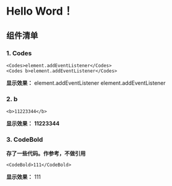 # Hello Word！

## 组件清单

### 1. Codes

``` vue
<Codes>element.addEventListener</Codes>
<Codes b>element.addEventListener</Codes>
```
**显示效果：**
<Codes>element.addEventListener</Codes>
<Codes b>element.addEventListener</Codes>


### 2. b

``` vue
<b>11223344</b>
```
**显示效果：**
<b>11223344</b>

### 3. CodeBold

<b>存了一些代码。作参考，不做引用</b>

``` vue
<CodeBold>111</CodeBold>
```
**显示效果：**
<CodeBold>111</CodeBold>

